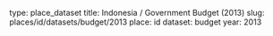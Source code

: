 type: place_dataset
title: Indonesia / Government Budget (2013)
slug: places/id/datasets/budget/2013
place: id
dataset: budget
year: 2013
